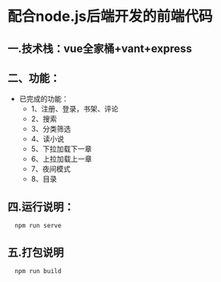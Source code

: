# 配合node.js后端开发的前端代码
## 一.技术栈：vue全家桶+vant+express
## 二、功能：
  - 已完成的功能：
    - 1、注册、登录，书架、评论
    - 2、搜索
    - 3、分类筛选
    - 4、读小说
    - 5、下拉加载下一章
    - 6、上拉加载上一章
    - 7、夜间模式
    - 8、目录
## 四.运行说明：
      npm run serve
## 五.打包说明
      npm run build
